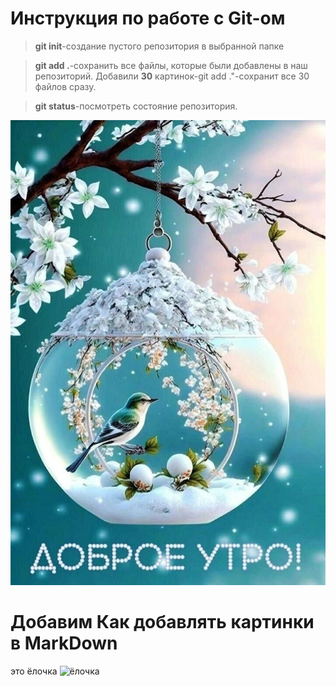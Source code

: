 # Инструкция по работе с Git-ом

> **git init**-создание пустого репозитория в выбранной папке

> **git add .**-сохранить все файлы, которые были добавлены в наш репозиторий. Добавили **30** картинок-git add ."-сохранит все 30 файлов сразу.

> **git status**-посмотреть состояние репозитория.

![Доброе](Good_Morning.jpeg)
# Добавим Как добавлять картинки в MarkDown
это ёлочка
![ёлочка](New_year.jpeg)





